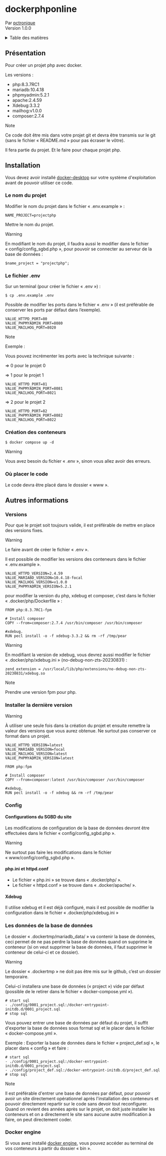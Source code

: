 # dockerphponline
Par [pctronique](https://pctronique.fr/) <br />
Version 1.0.0

<details>
  <summary>Table des matières</summary>
  <ol>
    <li><a href="#Présentation">Présentation</a></li>
    <li>
        <a href="#Installation">Installation</a>
        <ul>
            <li><a href="#Le-nom-du-projet">Le nom du projet</a></li>
            <li><a href="#Le-fichier-env">Le fichier .env</a></li>
            <li><a href="#Création-des-conteneurs">Création des conteneurs</a></li>
            <li><a href="#Où-placer-le-code">Où placer le code</a></li>
        </ul>
    </li>
    <li>
        <a href="#Autres-informations">Autres informations</a>
        <ul>
            <li><a href="#Versions">Versions</a></li>
            <li><a href="#Installer-la-dernière-version">Installer la dernière version</a></li>
            <li><a href="#Config">Config</a></li>
            <ul>
                <li><a href="#Configurations-du-SGBD-du-site">Configurations SGBD du site</a></li>
                <li><a href="#php.ini-et-httpd.conf">php.ini et httpd.conf</a></li>
                <li><a href="#Xdebug">Xdebug</a></li>
            </ul>
            <li><a href="#Les-données-de-la-base-de-données">Les données de la base de données</a></li>
            <li><a href="#Docker-engine">Docker engine</a></li>
        </ul>
    </li>
  </ol>
</details>

## Présentation

Pour créer un projet php avec docker.

Les versions :
<ul>
  <li>php:8.3.7RC1</li>
  <li>mariadb:10.4.18</li>
  <li>phpmyadmin:5.2.1</li>
  <li>apache:2.4.59</li>
  <li>Xdebug:3.3.2</li>
  <li>mailhog:v1.0.0</li>
  <li>composer:2.7.4</li>
</ul>

> [!NOTE]
> Ce code doit être mis dans votre projet git et devra être transmis sur le git (sans le fichier « README.md » pour pas écraser le vôtre).
> 
> Il fera partie du projet. Et le faire pour chaque projet php.

## Installation

Vous devez avoir installé [docker-desktop](https://www.docker.com/products/docker-desktop/) sur votre système d'exploitation avant de pouvoir utiliser ce code.

### Le nom du projet

Modifier le nom du projet dans le fichier « .env.example » :
```
NAME_PROJECT=projectphp
```
Mettre le nom du projet.

> [!WARNING]
> En modifiant le nom du projet, il faudra aussi le modifier dans le fichier « config/config_sgbd.php », pour pouvoir se connecter au serveur de la base de données :
> ```
> $name_project = "projectphp";
> ```

### Le fichier .env

Sur un terminal (pour créer le fichier « .env ») :
```
$ cp .env.example .env
```
Possible de modifier les ports dans le fichier « .env » (il est préférable de conserver les ports par défaut dans l’exemple).
```
VALUE_HTTPD_PORT=80
VALUE_PHPMYADMIN_PORT=8080
VALUE_MAILHOG_PORT=8020
```

> [!NOTE]
> Exemple :
> 
> Vous pouvez incrémenter les ports avec la technique suivante :
> 
> => 0 pour le projet 0
> 
> => 1 pour le projet 1
> ```
> VALUE_HTTPD_PORT=81
> VALUE_PHPMYADMIN_PORT=8081
> VALUE_MAILHOG_PORT=8021
> ```
> 
> => 2 pour le projet 2
> ```
> VALUE_HTTPD_PORT=82
> VALUE_PHPMYADMIN_PORT=8082
> VALUE_MAILHOG_PORT=8022
> ```

### Création des conteneurs

```
$ docker compose up -d
```
> [!WARNING]
> Vous avez besoin du fichier « .env », sinon vous allez avoir des erreurs.

### Où placer le code

Le code devra être placé dans le dossier « www ».

## Autres informations

### Versions

Pour que le projet soit toujours valide, il est préférable de mettre en place des versions fixes.

> [!WARNING]
> Le faire avant de créer le fichier « .env ».

Il est possible de modifier les versions des conteneurs dans le fichier « .env.example ».
```
VALUE_HTTPD_VERSION=2.4.59
VALUE_MARIABD_VERSION=10.4.18-focal
VALUE_MAILHOG_VERSION=v1.0.0
VALUE_PHPMYADMIN_VERSION=5.2.1
```
 
pour modifier la version du php, xdebug et composer, c’est dans le fichier « .docker/php/Dockerfile » :
```
FROM php:8.3.7RC1-fpm
```
```
# Install composer  
COPY --from=composer:2.7.4 /usr/bin/composer /usr/bin/composer  
```
```
#xdebug.
RUN pecl install -o -f xdebug-3.3.2 && rm -rf /tmp/pear
```

> [!WARNING]
> En modifiant la version de xdebug, vous devrez aussi modifier le fichier « .docker/php/xdebug.ini » (no-debug-non-zts-20230831) :
> ```
> zend_extension = /usr/local/lib/php/extensions/no-debug-non-zts-20230831/xdebug.so
> ```

> [!NOTE]
> Prendre une version fpm pour php.

### Installer la dernière version
> [!WARNING]
> À utiliser une seule fois dans la création du projet et ensuite remettre la valeur des versions que vous aurez obtenue. Ne surtout pas conserver ce format dans un projet.

```
VALUE_HTTPD_VERSION=latest
VALUE_MARIABD_VERSION=focal
VALUE_MAILHOG_VERSION=latest
VALUE_PHPMYADMIN_VERSION=latest
```
```
FROM php:fpm
```
```
# Install composer  
COPY --from=composer:latest /usr/bin/composer /usr/bin/composer  
```
```
#xdebug.
RUN pecl install -o -f xdebug && rm -rf /tmp/pear
```

### Config

#### Configurations du SGBD du site
Les modifications de configuration de la base de données devront être effectuées dans le fichier « config/config_sgbd.php ».

> [!WARNING]
> Ne surtout pas faire les modifications dans le fichier « www/config/config_sgbd.php ».

#### php.ini et httpd.conf
<ul>
  <li>Le fichier « php.ini » se trouve dans « .docker/php/ ».</li>
  <li>Le fichier « httpd.conf » se trouve dans « .docker/apache/ ».</li>
</ul>

#### Xdebug
Il utilise xdebug et il est déjà configuré, mais il est possible de modifier la configuration dans le fichier « .docker/php/xdebug.ini »

### Les données de la base de données

Le dossier « .dockertmp/mariadb_data/ » va contenir la base de données, ceci permet de ne pas perdre la base de données quand on supprime le conteneur (si on veut supprimer la base de données, il faut supprimer le conteneur de celui-ci et ce dossier).

> [!WARNING]
> Le dossier « .dockertmp » ne doit pas être mis sur le github, c’est un dossier temporaire. 

Celui-ci installera une base de données (« project ») vide par défaut (possible de le retirer dans le fichier « docker-compose.yml »).
```
# start sql
- ./config/0001_project.sql:/docker-entrypoint-initdb.d/0001_project.sql
# stop sql
```

Vous pouvez entrer une base de données par défaut du projet, il suffit d'exporter la base de données sous format sql et le placer dans le fichier « docker-compose.yml ».

Exemple :
Exporter la base de données dans le fichier « project_def.sql », le placer dans « config » et faire :
```
# start sql
- ./config/0001_project.sql:/docker-entrypoint-initdb.d/0001_project.sql
- ./config/project_def.sql:/docker-entrypoint-initdb.d/project_def.sql
# stop sql
```

> [!NOTE]
> Il est préférable d'entrer une base de données par défaut, pour pouvoir avoir un site directement opérationnel après l'installation des conteneurs et pouvoir directement repartir sur le code sans devoir tout reconfigurer. Quand on revient des années après sur le projet, on doit juste installer les conteneurs et on a directement le site sans aucune autre modification à faire, on peut directement coder.

### Docker engine

Si vous avez installé [docker engine](https://docs.docker.com/engine/install/), vous pouvez accéder au terminal de vos conteneurs à partir du dossier « bin ».
